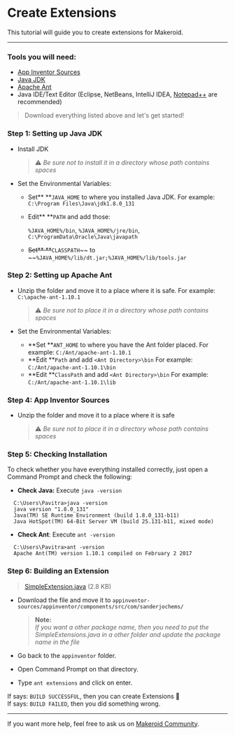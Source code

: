 # Create Extensions

This tutorial will guide you to create extensions for Makeroid.

---

### Tools you will need:

* [App Inventor Sources ](https://github.com/mit-cml/appinventor-sources)
* [Java JDK](http://www.oracle.com/technetwork/java/javase/downloads/index.html)
* [Apache Ant](http://ant.apache.org/bindownload.cgi)
* Java IDE/Text Editor \(Eclipse, NetBeans, IntelliJ IDEA, [Notepad++](https://notepad-plus-plus.org) are recommended\)

> Download everything listed above and let's get started!

### Step 1: Setting up Java JDK

* Install JDK

  > :warning: _Be sure not to install it in a directory whose path contains spaces_

* Set the Environmental Variables:

  * Set** **`JAVA_HOME` to where you installed Java JDK. For example: `C:\Program Files\Java\jdk1.8.0_131`
  * Edit** **`PATH` and add those:

    `%JAVA_HOME%/bin`, `%JAVA_HOME%/jre/bin`, `C:\ProgramData\Oracle\Java\javapath`

  * ~~Set** **~~`CLASSPATH`~~ to ~~`%JAVA_HOME%/lib/dt.jar;%JAVA_HOME%/lib/tools.jar`

### Step 2: Setting up Apache Ant

* Unzip the folder and move it to a place where it is safe. For example: `C:\apache-ant-1.10.1`

  > :warning: _Be sure not to place it in a directory whose path contains spaces_

* Set the Environmental Variables:

  * **Set **`ANT_HOME` to where you have the Ant folder placed. For example: `C:/Ant/apache-ant-1.10.1`
  * **Edit **`Path` and add `<Ant Directory>\bin` For example: `C:/Ant/apache-ant-1.10.1\bin`
  * **Edit **`ClassPath` and add `<Ant Directory>\bin` For example: `C:/Ant/apache-ant-1.10.1\lib`

### Step 4: App Inventor Sources

* Unzip the folder and move it to a place where it is safe

  > :warning: _Be sure not to place it in a directory whose path contains spaces_

### Step 5: Checking Installation

To check whether you have everything installed correctly, just open a Command Prompt and check the following:

* **Check Java:** Execute `java -version`

```
  C:\Users\Pavitra>java -version
  java version "1.8.0_131"
  Java(TM) SE Runtime Environment (build 1.8.0_131-b11)
  Java HotSpot(TM) 64-Bit Server VM (build 25.131-b11, mixed mode)
```

* **Check Ant**: Execute `ant -version`

```
  C:\Users\Pavitra>ant -version
  Apache Ant(TM) version 1.10.1 compiled on February 2 2017
```

### Step 6: Building an Extension

> [SimpleExtension.java](https://community.makeroid.tk/uploads/default/original/1X/96d886facb10457bf2eb9c36e00947987a2fa25f.java) \(2.8 KB\)

* Download the file and move it to `appinventor-sources/appinventor/components/src/com/sanderjochems/`

  > **Note:**  
  > _If you want a other package name, then you need to put the SimpleExtensions.java in a other folder and update the package name in the file_

* Go back to the `appinventor` folder.

* Open Command Prompt on that directory.

* Type `ant extensions` and click on enter.

If says: `BUILD SUCCESSFUL`, then you can create Extensions :tada:  
If says: `BUILD FAILED`, then you did something wrong.

---

If you want more help, feel free to ask us on [Makeroid Community](https://community.makeroid.tk).

